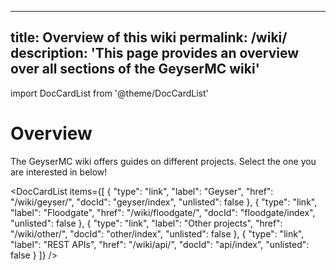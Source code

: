 
---
title: Overview of this wiki
permalink: /wiki/
description: 'This page provides an overview over all sections of the GeyserMC wiki'
---

import DocCardList from '@theme/DocCardList'

# Overview

The GeyserMC wiki offers guides on different projects. Select the one you are interested in below!

<DocCardList items={[
    {
        "type": "link",
        "label": "Geyser",
        "href": "/wiki/geyser/",
        "docId": "geyser/index",
        "unlisted": false
    },
    {
        "type": "link",
        "label": "Floodgate",
        "href": "/wiki/floodgate/",
        "docId": "floodgate/index",
        "unlisted": false
    },
    {
        "type": "link",
        "label": "Other projects",
        "href": "/wiki/other/",
        "docId": "other/index",
        "unlisted": false
    },
    {
        "type": "link",
        "label": "REST APIs",
        "href": "/wiki/api/",
        "docId": "api/index",
        "unlisted": false
    }
]} />
